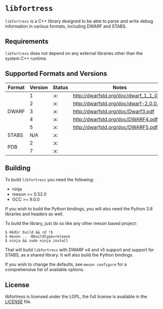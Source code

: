 # `libfortress`
`libfortress` is a C++ library designed to be able to parse and write debug information in various formats, including DWARF and STABS.

## Requirements
`libfortress` does not depend on any external libraries other than the system C++ runtime.

## Supported Formats and Versions
<table>
  <thead>
    <tr>
      <th>Format</th>
      <th>Version</th>
      <th>Status</th>
      <th>Notes</th>
    </tr>
  </thead>
  <tbody>
    <tr>
      <td rowspan="5">DWARF</td>
      <td>1</td>
      <td>:x:</td>
      <td><a href="http://dwarfstd.org/doc/dwarf_1_1_0.pdf">http://dwarfstd.org/doc/dwarf_1_1_0.pdf</a></td>
    </tr>
    <tr>
      <td>2</td>
      <td>:x:</td>
      <td><a href="http://dwarfstd.org/doc/dwarf-2.0.0.pdf">http://dwarfstd.org/doc/dwarf-2.0.0.pdf</a></td>
    </tr>
    <tr>
      <td>3</td>
      <td>:x:</td>
      <td><a href="http://dwarfstd.org/doc/Dwarf3.pdf">http://dwarfstd.org/doc/Dwarf3.pdf</a></td>
    </tr>
    <tr>
      <td>4</td>
      <td>:x:</td>
      <td><a href="http://dwarfstd.org/doc/DWARF4.pdf">http://dwarfstd.org/doc/DWARF4.pdf</a></td>
    </tr>
    <tr>
      <td>5</td>
      <td>:x:</td>
      <td><a href="http://dwarfstd.org/doc/DWARF5.pdf">http://dwarfstd.org/doc/DWARF5.pdf</a></td>
    </tr>
    <tr>
      <td>STABS</td>
      <td>N/A</td>
      <td>:x:</td>
      <td></td>
    </tr>
    <tr>
      <td rowspan="2">PDB</td>
      <td>2</td>
      <td>:x:</td>
      <td></td>
    </tr>
    <tr>
      <td>7</td>
      <td>:x:</td>
      <td></td>
    </tr>
  </tbody>
</table>

## Building
To build `libfortress` you need the following:
 
 * ninja
 * meson >= 0.52.0
 * GCC >= 9.0.0

If you wish to build the Python bindings, you will also need the Python 3.8 libraries and headers as well.

To build the library, just do so like any other meson based project:

```
$ mkdir build && cd !$
$ meson .. -Dbuildtype=release
$ ninja && sudo ninja install
```
That will build `libfortress` with DWARF v4 and v5 support and support for STABS, as a shared library. It will also build the Python bindings.

If you wish to change the defaults, see `meson configure` for a comprehensive list of available options.

## License
libfortress is licensed under the LGPL, the full license is available in the [LICENSE](LICENSE) file.
